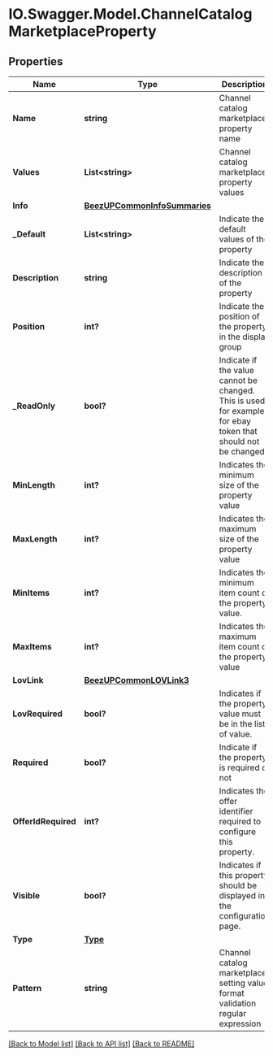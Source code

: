 # IO.Swagger.Model.ChannelCatalogMarketplaceProperty
## Properties

Name | Type | Description | Notes
------------ | ------------- | ------------- | -------------
**Name** | **string** | Channel catalog marketplace property name | 
**Values** | **List&lt;string&gt;** | Channel catalog marketplace property values | [optional] 
**Info** | [**BeezUPCommonInfoSummaries**](BeezUPCommonInfoSummaries.md) |  | [optional] 
**_Default** | **List&lt;string&gt;** | Indicate the default values of the property | [optional] 
**Description** | **string** | Indicate the description of the property | [optional] 
**Position** | **int?** | Indicate the position of the property in the display group | 
**_ReadOnly** | **bool?** | Indicate if the value cannot be changed. This is used for example for ebay token that should not be changed. | [default to false]
**MinLength** | **int?** | Indicates the minimum size of the property value | [optional] [default to 0]
**MaxLength** | **int?** | Indicates the maximum size of the property value | [optional] 
**MinItems** | **int?** | Indicates the minimum item count of the property value. | [optional] [default to 1]
**MaxItems** | **int?** | Indicates the maximum item count of the property value | [optional] [default to 1]
**LovLink** | [**BeezUPCommonLOVLink3**](BeezUPCommonLOVLink3.md) |  | [optional] 
**LovRequired** | **bool?** | Indicates if the property value must be in the list of value. | [optional] [default to false]
**Required** | **bool?** | Indicate if the property is required or not | [default to false]
**OfferIdRequired** | **int?** | Indicates the offer identifier required to configure this property. | [optional] 
**Visible** | **bool?** | Indicates if this property should be displayed in the configuration page. | [default to true]
**Type** | [**Type**](Type.md) |  | [optional] 
**Pattern** | **string** | Channel catalog marketplace setting value format validation regular expression | [optional] 

[[Back to Model list]](../README.md#documentation-for-models) [[Back to API list]](../README.md#documentation-for-api-endpoints) [[Back to README]](../README.md)

